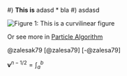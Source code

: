 
#) __This is__ adasd
	* bla
#) asdasd

![__Figure 1__: This is a curvilinear figure](Example_curvilinear_grid.png)

Or see more in [Particle Algorithm](#particle-pushing)

@zalesak79
[@zalesa79]
[-@zalesa79]

$\mathbf{v}^{n-1/2} = \int_a^b$

